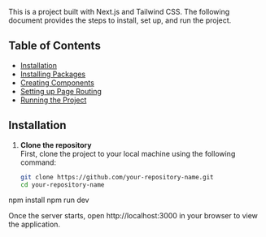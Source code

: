

This is a project built with Next.js and Tailwind CSS. The following document provides the steps to install, set up, and run the project.

## Table of Contents
- [Installation](#installation)
- [Installing Packages](#installing-packages)
- [Creating Components](#creating-components)
- [Setting up Page Routing](#setting-up-page-routing)
- [Running the Project](#running-the-project)

## Installation

1. **Clone the repository**  
   First, clone the project to your local machine using the following command:
   ```bash
   git clone https://github.com/your-repository-name.git
   cd your-repository-name

npm install
npm run dev

Once the server starts, open http://localhost:3000 in your browser to view the application.